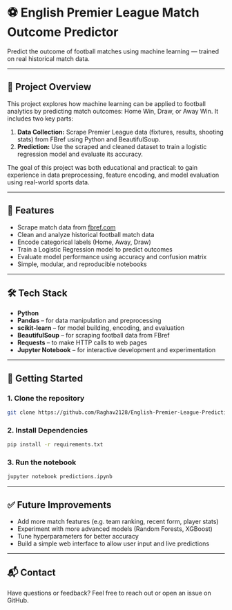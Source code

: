 # ⚽ English Premier League Match Outcome Predictor

Predict the outcome of football matches using machine learning — trained on real historical match data.

---

## 🧠 Project Overview

This project explores how machine learning can be applied to football analytics by predicting match outcomes: Home Win, Draw, or Away Win. It includes two key parts:

1. **Data Collection:** Scrape Premier League data (fixtures, results, shooting stats) from FBref using Python and BeautifulSoup.
2. **Prediction:** Use the scraped and cleaned dataset to train a logistic regression model and evaluate its accuracy.

The goal of this project was both educational and practical: to gain experience in data preprocessing, feature encoding, and model evaluation using real-world sports data.

---

## 🚀 Features

- Scrape match data from [fbref.com](https://fbref.com/)
- Clean and analyze historical football match data
- Encode categorical labels (Home, Away, Draw)
- Train a Logistic Regression model to predict outcomes
- Evaluate model performance using accuracy and confusion matrix
- Simple, modular, and reproducible notebooks

---

## 🛠️ Tech Stack

- **Python**
- **Pandas** – for data manipulation and preprocessing
- **scikit-learn** – for model building, encoding, and evaluation
- **BeautifulSoup** – for scraping football data from FBref
- **Requests** – to make HTTP calls to web pages
- **Jupyter Notebook** – for interactive development and experimentation

---

## 📁 Getting Started

### 1. Clone the repository
```sh
git clone https://github.com/Raghav2128/English-Premier-League-Prediction.git
```
### 2. Install Dependencies
```sh
pip install -r requirements.txt
```
### 3. Run the notebook
```sh
jupyter notebook predictions.ipynb
```
---

## ✅ Future Improvements

- Add more match features (e.g. team ranking, recent form, player stats)
- Experiment with more advanced models (Random Forests, XGBoost)
- Tune hyperparameters for better accuracy
- Build a simple web interface to allow user input and live predictions

---

## 📬 Contact

Have questions or feedback? Feel free to reach out or open an issue on GitHub.

